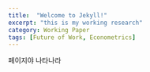 ```yaml
---
title:  "Welcome to Jekyll!"
excerpt: "this is my working research"
category: Working Paper
tags: [Future of Work, Econometrics]
---
```


페이지야 나타나라